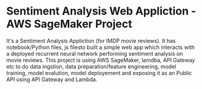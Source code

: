 # Sentiment Analysis Web Appliction - AWS SageMaker Project

It's a Sentiment Analysis Appliction  (for IMDP movie reviews). It has notebook/Python files, js filesto built a simple web app which interacts with a deployed recurrent neural network performing sentiment analysis on movie reviews. This project is using AWS SageMaker, lamdba, API Gateway etc to do data ingstion, data preparation/feature engineering, model training, model evalution, model deployement and exposing it as an Public API using API Gateway and Lambda.
